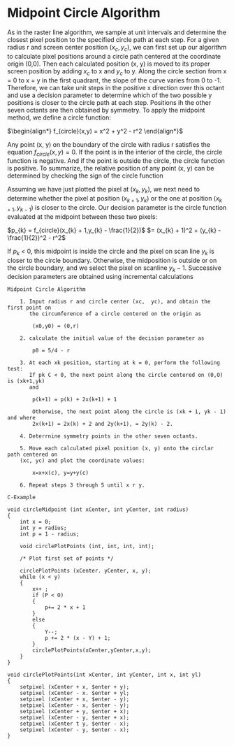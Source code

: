 # Midpoint Circle Algorithm

As in the raster line algorithm, we sample at unit intervals and determine the closest pixel position to the specified circle path at each step. For a given radius r and screen center position $(x_{c}, y_{c})$, we can first set up our algorithm to calculate pixel positions around a circle path centered at the coordinate origin (0,0). Then each calculated position (x, y) is moved to its proper screen position by adding $x_{c}$ to x and $y_{c}$ to y. Along the circle section from x = 0 to x = y in the first quadrant, the slope of the curve varies from 0 to -1. Therefore, we can take unit steps in the positive x direction over this octant and use a decision parameter to determine which of the two possible y positions is closer to the circle path at each step. Positions ih the other seven octants are then obtained by symmetry. To apply the midpoint method, we define a circle function:

$\begin{align*} f_{circle}(x,y) = x^2 + y^2 - r^2 \end{align*}$

Any point (x, y) on the boundary of the circle with radius r satisfies the equation $f_{circle}(x,y) = 0$. If the point is in the interior of the circle, the circle function is negative. And if the point is outside the circle, the circle function is positive. To summarize, the relative position of any point (x, y) can be determined by checking the sign of the circle function

Assuming we have just plotted the pixel at $(x_{k}, y_{k})$, we next need to determine whether the pixel at position $(x_{k + 1}, y_{k})$ or the one at position $(x_{k + 1}, y_{k - 1})$ is closer to the circle. Our decision parameter is the circle function evaluated at the midpoint between these two pixels:

$p_{k} = f_{circle}(x_{k} + 1,y_{k} - \frac{1}{2})$
			  $= (x_{k} + 1)^2 + (y_{k} - \frac{1}{2})^2 - r^2$

If $p_{k}$ < 0, this midpoint is inside the circle and the pixel on scan line $y_{k}$ is closer to the circle boundary. Otherwise, the midposition is outside or on the circle boundary, and we select the pixel on scanline $y_{k} - 1$. Successive decision parameters are obtained using incremental calculations


```
Midpoint Circle Algorithm

	1. Input radius r and circle center (xc,  yc), and obtain the first point on 
       the circumference of a circle centered on the origin as 

		(x0,y0) = (0,r)
	
	2. calculate the initial value of the decision parameter as 
		
		p0 = 5/4 - r	
	
	3. At each xk position, starting at k = 0, perform the following test:
	   If pk C < 0, the next point along the circle centered on (0,O) is (xk+1,yk) 
       and

		p(k+1) = p(k) + 2x(k+1) + 1
		
	    Otherwise, the next point along the circle is (xk + 1, yk - 1) and where 
        2x(k+1) = 2x(k) + 2 and 2y(k+1), = 2y(k) - 2. 
    
	4. Deterrnine symmetry points in the other seven octants. 
    
	5. Move each calculated pixel position (x, y) onto the circlar path centered on 
    (xc, yc) and plot the coordinate values: 
    
	    x=x+x(c), y=y+y(c) 
    
	6. Repeat steps 3 through 5 until x r y.
```


```
C-Example

void circleMidpoint (int xCenter, int yCenter, int radius) 
{ 
	int x = 0; 
	int y = radius; 
	int p = 1 - radius; 
	
	void circlePlotPoints (int, int, int, int); 
	
	/* Plot first set of points */
	
	circlePlotPoints (xCenter. yCenter, x, y); 
	while (x < y) 
	{ 
		x++ ; 
		if (P < O) 
		{
			p+= 2 * x + 1 
		}
		else 
		{ 
			Y--;
			p += 2 * (x - Y) + 1; 
		}
		circlePlotPoints(xCenter,yCenter,x,y);
	}
}

void circlePlotPoints(int xCenter, int yCenter, int x, int yl)
{
	setpixel (xCenter + x, $enter + y); 
	setpixel (xCenter - x. $enter + yl; 
	setpixel (xCenter + x, $enter - y); 
	setpixel (xCenter - x, $enter - y); 
	setpixel (xCenter + y, $enter + x); 
	setpixel (xCenter - y, $enter + x); 
	setpixel (xCenter t y, $enter - x); 
	setpixel (xCenter - y, $enter - x);
} 
```